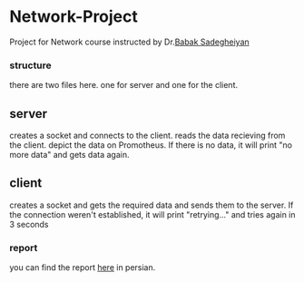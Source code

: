 # Network-Project
Project for Network course instructed by Dr.[Babak Sadegheiyan](https://aut.ac.ir/cv/2102/BABAK-SADEGHIYAN?slc_lang=en&&cv=2102&mod=scv)

### structure
there are two files here. one for server and one for the client. 

## server

creates a socket and connects to the client. 
reads the data recieving from the client.
depict the data on Promotheus.
If there is no data, it will print "no more data" and gets data again.

## client

creates a socket and gets the required data and sends them to the server.
If the connection weren't established, it will print "retrying..." and tries again in 3 seconds

### report
you can find the report [here]() in persian.
